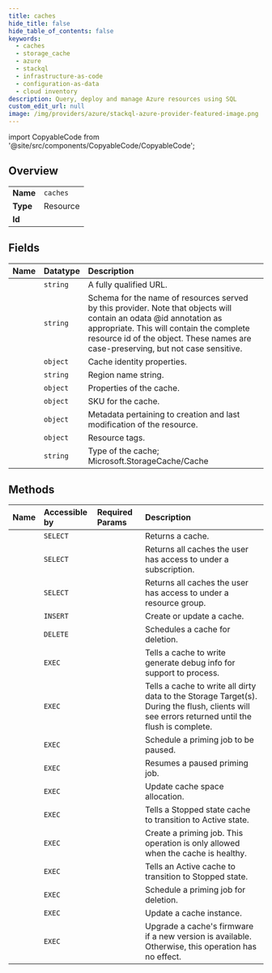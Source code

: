 ```yaml
---
title: caches
hide_title: false
hide_table_of_contents: false
keywords:
  - caches
  - storage_cache
  - azure    
  - stackql
  - infrastructure-as-code
  - configuration-as-data
  - cloud inventory
description: Query, deploy and manage Azure resources using SQL
custom_edit_url: null
image: /img/providers/azure/stackql-azure-provider-featured-image.png
---
```


import CopyableCode from '@site/src/components/CopyableCode/CopyableCode';




## Overview
<table><tbody>
<tr><td><b>Name</b></td><td><code>caches</code></td></tr>
<tr><td><b>Type</b></td><td>Resource</td></tr>
<tr><td><b>Id</b></td><td><CopyableCode code="azure.storage_cache.caches" /></td></tr>
</tbody></table>

## Fields
| Name | Datatype | Description |
|:-----|:---------|:------------|
| <CopyableCode code="id" /> | `string` | A fully qualified URL. |
| <CopyableCode code="name" /> | `string` | Schema for the name of resources served by this provider. Note that objects will contain an odata @id annotation as appropriate. This will contain the complete resource id of the object. These names are case-preserving, but not case sensitive. |
| <CopyableCode code="identity" /> | `object` | Cache identity properties. |
| <CopyableCode code="location" /> | `string` | Region name string. |
| <CopyableCode code="properties" /> | `object` | Properties of the cache. |
| <CopyableCode code="sku" /> | `object` | SKU for the cache. |
| <CopyableCode code="systemData" /> | `object` | Metadata pertaining to creation and last modification of the resource. |
| <CopyableCode code="tags" /> | `object` | Resource tags. |
| <CopyableCode code="type" /> | `string` | Type of the cache; Microsoft.StorageCache/Cache |
## Methods
| Name | Accessible by | Required Params | Description |
|:-----|:--------------|:----------------|:------------|
| <CopyableCode code="get" /> | `SELECT` | <CopyableCode code="cacheName, resourceGroupName, subscriptionId" /> | Returns a cache. |
| <CopyableCode code="list" /> | `SELECT` | <CopyableCode code="subscriptionId" /> | Returns all caches the user has access to under a subscription. |
| <CopyableCode code="list_by_resource_group" /> | `SELECT` | <CopyableCode code="resourceGroupName, subscriptionId" /> | Returns all caches the user has access to under a resource group. |
| <CopyableCode code="create_or_update" /> | `INSERT` | <CopyableCode code="cacheName, resourceGroupName, subscriptionId" /> | Create or update a cache. |
| <CopyableCode code="delete" /> | `DELETE` | <CopyableCode code="cacheName, resourceGroupName, subscriptionId" /> | Schedules a cache for deletion. |
| <CopyableCode code="debug_info" /> | `EXEC` | <CopyableCode code="cacheName, resourceGroupName, subscriptionId" /> | Tells a cache to write generate debug info for support to process. |
| <CopyableCode code="flush" /> | `EXEC` | <CopyableCode code="cacheName, resourceGroupName, subscriptionId" /> | Tells a cache to write all dirty data to the Storage Target(s). During the flush, clients will see errors returned until the flush is complete. |
| <CopyableCode code="pause_priming_job" /> | `EXEC` | <CopyableCode code="cacheName, resourceGroupName, subscriptionId, data__primingJobId" /> | Schedule a priming job to be paused. |
| <CopyableCode code="resume_priming_job" /> | `EXEC` | <CopyableCode code="cacheName, resourceGroupName, subscriptionId, data__primingJobId" /> | Resumes a paused priming job. |
| <CopyableCode code="space_allocation" /> | `EXEC` | <CopyableCode code="cacheName, resourceGroupName, subscriptionId" /> | Update cache space allocation. |
| <CopyableCode code="start" /> | `EXEC` | <CopyableCode code="cacheName, resourceGroupName, subscriptionId" /> | Tells a Stopped state cache to transition to Active state. |
| <CopyableCode code="start_priming_job" /> | `EXEC` | <CopyableCode code="cacheName, resourceGroupName, subscriptionId, data__primingJobName, data__primingManifestUrl" /> | Create a priming job. This operation is only allowed when the cache is healthy. |
| <CopyableCode code="stop" /> | `EXEC` | <CopyableCode code="cacheName, resourceGroupName, subscriptionId" /> | Tells an Active cache to transition to Stopped state. |
| <CopyableCode code="stop_priming_job" /> | `EXEC` | <CopyableCode code="cacheName, resourceGroupName, subscriptionId, data__primingJobId" /> | Schedule a priming job for deletion. |
| <CopyableCode code="update" /> | `EXEC` | <CopyableCode code="cacheName, resourceGroupName, subscriptionId" /> | Update a cache instance. |
| <CopyableCode code="upgrade_firmware" /> | `EXEC` | <CopyableCode code="cacheName, resourceGroupName, subscriptionId" /> | Upgrade a cache's firmware if a new version is available. Otherwise, this operation has no effect. |
